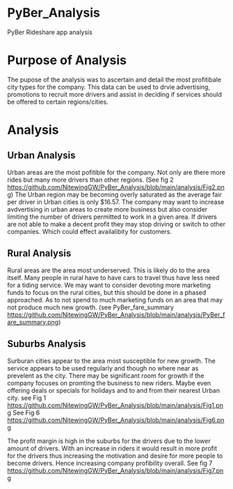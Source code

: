# PyBer_Analysis
PyBer Rideshare app analysis 

# Purpose of Analysis
The pupose of the analysis was to ascertain and detail the most profitibale city types for the company. This data can be used to drvie advertising, promotions to recruit more drivers and assist in deciding if services should be offered to certain regions/cities.

# Analysis
## Urban Analysis
Urban areas are the most pofitible for the company. Not only are there more rides but many more drivers than other regions. (See fig 2 https://github.com/NitewingGW/PyBer_Analysis/blob/main/analysis/Fig2.png) The Urban region may be becoming overly saturated as the average fair per driver in Urban cities is only $16.57. The company may want to increase avdvertising in urban areas to create more business but also consider limiting the number of drivers permitted to work in a given area. If drivers are not able to make a decent profit they may stop driving or switch to other companies. Which could effect availalibity for customers.

## Rural Analysis
Rural areas are the area most underserved. This is likely do to the area itself. Many people in rural have to have cars to travel thus have less need for a  tiding service. We may want to consider devoting more marketing funds to focus on the rural cities, but this should be done in a phased approached. As to not spend to much marketing funds on an area that may not produce much new growth. (see PyBer_fare_summary https://github.com/NitewingGW/PyBer_Analysis/blob/main/analysis/PyBer_fare_summary.png) 

## Suburbs Analysis
Surburan cities appear to the area most susceptible for new growth. The service appears to be used regularly and though no where near as prevelent as the city. There may be significant room for growth if the company focuses on promting the business to new riders. Maybe even offering deals or specials for holidays and to and from their nearest Urban city.
see Fig 1 https://github.com/NitewingGW/PyBer_Analysis/blob/main/analysis/Fig1.png
See Fig 6 https://github.com/NitewingGW/PyBer_Analysis/blob/main/analysis/Fig6.png

The profit margin is high in the suburbs for the drivers due to the lower amount of drivers. With an increase in riders it would result in more profit for the drivers thus increasing the motivation and desire for more people to become drivers. Hence increasing company profibility overall.
See fig 7 https://github.com/NitewingGW/PyBer_Analysis/blob/main/analysis/Fig7.png




